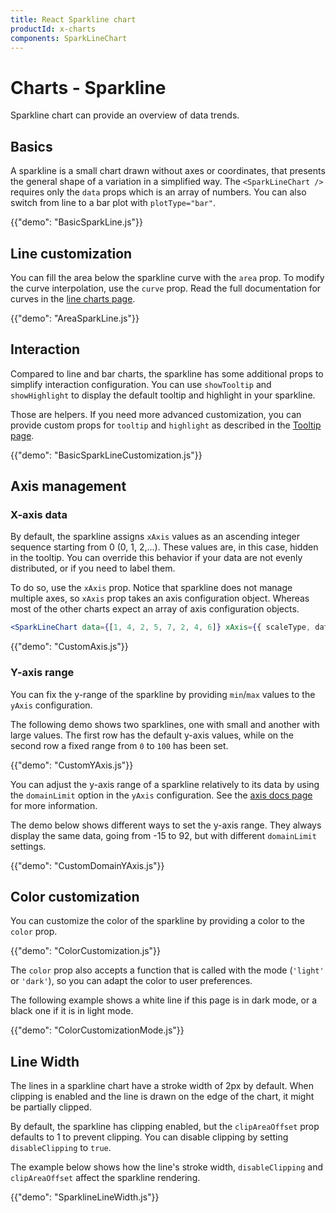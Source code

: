 ```yaml
---
title: React Sparkline chart
productId: x-charts
components: SparkLineChart
---
```


# Charts - Sparkline

<p class="description">Sparkline chart can provide an overview of data trends.</p>

## Basics

A sparkline is a small chart drawn without axes or coordinates, that presents the general shape of a variation in a simplified way.
The `<SparkLineChart />` requires only the `data` props which is an array of numbers.
You can also switch from line to a bar plot with `plotType="bar"`.

{{"demo": "BasicSparkLine.js"}}

## Line customization

You can fill the area below the sparkline curve with the `area` prop.
To modify the curve interpolation, use the `curve` prop. Read the full documentation for curves in the [line charts page](/x/react-charts/lines/#interpolation).

{{"demo": "AreaSparkLine.js"}}

## Interaction

Compared to line and bar charts, the sparkline has some additional props to simplify interaction configuration.
You can use `showTooltip` and `showHighlight` to display the default tooltip and highlight in your sparkline.

Those are helpers.
If you need more advanced customization, you can provide custom props for `tooltip` and `highlight` as described in the [Tooltip page](/x/react-charts/tooltip/).

{{"demo": "BasicSparkLineCustomization.js"}}

## Axis management

### X-axis data

By default, the sparkline assigns `xAxis` values as an ascending integer sequence starting from 0 (0, 1, 2,...). These values are, in this case, hidden in the tooltip.
You can override this behavior if your data are not evenly distributed, or if you need to label them.

To do so, use the `xAxis` prop.
Notice that sparkline does not manage multiple axes, so `xAxis` prop takes an axis configuration object.
Whereas most of the other charts expect an array of axis configuration objects.

```jsx
<SparkLineChart data={[1, 4, 2, 5, 7, 2, 4, 6]} xAxis={{ scaleType, data }} />
```

{{"demo": "CustomAxis.js"}}

### Y-axis range

You can fix the y-range of the sparkline by providing `min`/`max` values to the `yAxis` configuration.

The following demo shows two sparklines, one with small and another with large values.
The first row has the default y-axis values, while on the second row a fixed range from `0` to `100` has been set.

{{"demo": "CustomYAxis.js"}}

You can adjust the y-axis range of a sparkline relatively to its data by using the `domainLimit` option in the `yAxis` configuration.
See the [axis docs page](/x/react-charts/axis/#relative-axis-subdomain) for more information.

The demo below shows different ways to set the y-axis range.
They always display the same data, going from -15 to 92, but with different `domainLimit` settings.

{{"demo": "CustomDomainYAxis.js"}}

## Color customization

You can customize the color of the sparkline by providing a color to the `color` prop.

{{"demo": "ColorCustomization.js"}}

The `color` prop also accepts a function that is called with the mode (`'light'` or `'dark'`), so you can adapt the color to user preferences.

The following example shows a white line if this page is in dark mode, or a black one if it is in light mode.

{{"demo": "ColorCustomizationMode.js"}}

## Line Width

The lines in a sparkline chart have a stroke width of 2px by default.
When clipping is enabled and the line is drawn on the edge of the chart, it might be partially clipped.

By default, the sparkline has clipping enabled, but the `clipAreaOffset` prop defaults to 1 to prevent clipping.
You can disable clipping by setting `disableClipping` to `true`.

The example below shows how the line's stroke width, `disableClipping` and `clipAreaOffset` affect the sparkline rendering.

{{"demo": "SparklineLineWidth.js"}}

